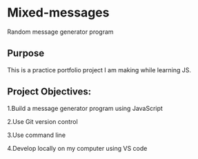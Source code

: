 # Mixed-messages
Random message generator program

## Purpose
This is a practice portfolio project I am making while learning JS.


## Project Objectives:

1.Build a message generator program using JavaScript

2.Use Git version control

3.Use command line

4.Develop locally on my computer using VS code
